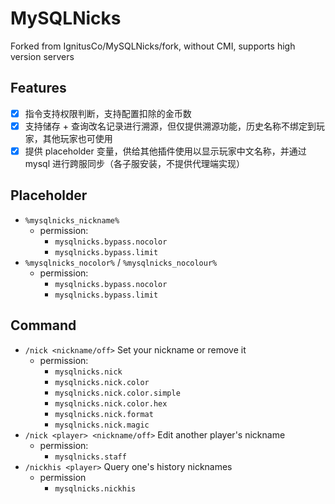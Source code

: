 # MySQLNicks

Forked from IgnitusCo/MySQLNicks/fork, without CMI, supports high version servers

## Features
- [x] 指令支持权限判断，支持配置扣除的金币数
- [x] 支持储存 + 查询改名记录进行溯源，但仅提供溯源功能，历史名称不绑定到玩家，其他玩家也可使用
- [x] 提供 placeholder 变量，供给其他插件使用以显示玩家中文名称，并通过 mysql 进行跨服同步（各子服安装，不提供代理端实现）

## Placeholder

- `%mysqlnicks_nickname%`
  - permission:
    - `mysqlnicks.bypass.nocolor`
    - `mysqlnicks.bypass.limit`
- `%mysqlnicks_nocolor%` / `%mysqlnicks_nocolour%`
  - permission: 
    - `mysqlnicks.bypass.nocolor`
    - `mysqlnicks.bypass.limit`

## Command

- `/nick <nickname/off>` Set your nickname or remove it
  - permission: 
    - `mysqlnicks.nick`
    - `mysqlnicks.nick.color`
    - `mysqlnicks.nick.color.simple`
    - `mysqlnicks.nick.color.hex`
    - `mysqlnicks.nick.format`
    - `mysqlnicks.nick.magic`
- `/nick <player> <nickname/off>` Edit another player's nickname
  - permission: 
    - `mysqlnicks.staff`
- `/nickhis <player>` Query one's history nicknames
  - permission
    - `mysqlnicks.nickhis`